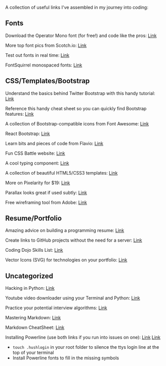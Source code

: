 A collection of useful links I've assembled in my journey into coding:

## Fonts

Download the Operator Mono font (for free!) and code like the pros: [Link](https://www.cufonfonts.com/font/operator-mono)

More top font pics from Scotch.io: [Link](https://scotch.io/bar-talk/top-10-monospace-fonts-for-developers?utm_source=newsletter&utm_medium=email&utm_campaign=top_10_coding_fonts_cost_of_js_in_2019_new_faster_terminal_for_windows&utm_term=2019-07-03)

Test out fonts in real time: [Link](https://app.programmingfonts.org/#victor-mono)

FontSquirrel monospaced fonts: [Link](https://www.fontsquirrel.com/fonts/list/classification/monospaced)

## CSS/Templates/Bootstrap

Understand the basics behind Twitter Bootstrap with this handy tutorial: [Link](https://getbootstrap.com/docs/4.3/layout/overview/)

Reference this handy cheat sheet so you can quickly find Bootstrap features: [Link](https://hackerthemes.com/bootstrap-cheatsheet/)

A collection of Bootstrap-compatible icons from Font Awesome: [Link](https://fontawesome.bootstrapcheatsheets.com/)

React Bootstrap: [Link](https://react-bootstrap.github.io/getting-started/introduction/)

Learn bits and pieces of code from Flavio: [Link](https://flaviocopes.com/)

Fun CSS Battle website: [Link](https://cssbattle.dev/)

A cool typing component: [Link](https://mattboldt.com/demos/typed-js/)

A collection of beautiful HTML5/CSS3 templates: [Link](https://html5up.net/)

More on Pixelarity for $19: [Link](https://pixelarity.com/)

Parallax looks great if used subtly: [Link](https://mdbootstrap.com/previews/docs/latest/html/parallax/index.html)

Free wireframing tool from Adobe: [Link](https://www.adobe.com/products/xd.html?sdid=12B9F15S&mv=Search&ef_id=CjwKCAjw04vpBRB3EiwA0Iieajxr_IlwWT9KbJnnF_kB9WbMfUzAtCVhlbLYEvyleOokW3wuLkzLXRoCqMEQAvD_BwE:G:s&s_kwcid=AL!3085!3!315233774112!e!!g!!adobe%20xd)

## Resume/Portfolio

Amazing advice on building a programming resume: [Link](https://zety.com/blog/programmer-resume-example)

Create links to GitHub projects without the need for a server: [Link](https://pages.github.com/)

Coding Dojo Skills List: [Link](https://docs.google.com/document/d/1Bu_tdZbIXe9BEgI3NrgvNv4wS4V-E2VE3m2zfuNvS0g/edit)

Vector Icons (SVG) for technologies on your portfolio: [Link](https://konpa.github.io/devicon/)

## Uncategorized

Hacking in Python: [Link](https://codingdojomarchcohort.slack.com/archives/CH440MVHB/p1561742099003400)

Youtube video downloader using your Terminal and Python: [Link](https://github.com/ytdl-org/youtube-dl)

Practice your potential interview algorithms: [Link](https://www.interviewcake.com/)

Mastering Markdown: [Link](https://guides.github.com/features/mastering-markdown/)

Markdown CheatSheet: [Link](https://github.com/adam-p/markdown-here/wiki/Markdown-Cheatsheet#links)

Installing Powerline (use both links if you run into issues on one): [Link](https://medium.com/@Clovis_app/configuration-of-a-beautiful-efficient-terminal-and-prompt-on-osx-in-7-minutes-827c29391961) [Link](https://medium.com/@ITZDERR/how-to-install-powerline-to-pimp-your-bash-prompt-for-mac-9b82b03b1c02)
* `touch .hushlogin` in your root folder to silence the ttys login line at the top of your terminal
* Install Powerline fonts to fill in the missing symbols
